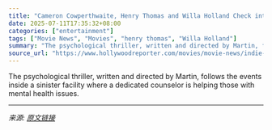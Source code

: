 ```yaml
---
title: "Cameron Cowperthwaite, Henry Thomas and Willa Holland Check into Garrett Martin’s ‘The Asylum’"
date: 2025-07-11T17:35:32+08:00
categories: ["entertainment"]
tags: ["Movie News", "Movies", "henry thomas", "Willa Holland"]
summary: "The psychological thriller, written and directed by Martin, follows the events inside a sinister facility where a dedicated counselor is helping those with mental health issues."
source_url: "https://www.hollywoodreporter.com/movies/movie-news/indie-film-the-asylum-movie-henry-thomas-willa-holland-1236311939/"
---
```


The psychological thriller, written and directed by Martin, follows the events inside a sinister facility where a dedicated counselor is helping those with mental health issues.

---

*来源: [原文链接](https://www.hollywoodreporter.com/movies/movie-news/indie-film-the-asylum-movie-henry-thomas-willa-holland-1236311939/)*
